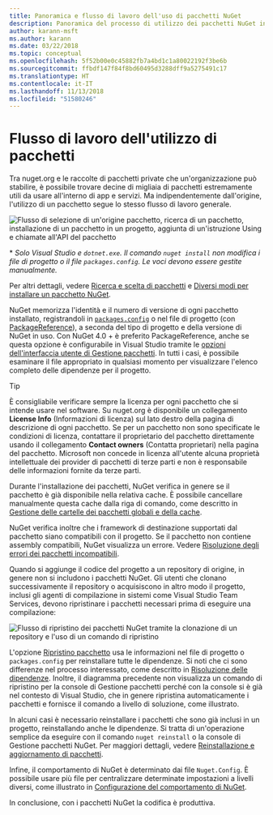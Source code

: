 ```yaml
---
title: Panoramica e flusso di lavoro dell'uso di pacchetti NuGet
description: Panoramica del processo di utilizzo dei pacchetti NuGet in un progetto, con collegamenti ad altre parti specifiche del processo.
author: karann-msft
ms.author: karann
ms.date: 03/22/2018
ms.topic: conceptual
ms.openlocfilehash: 5f52b00e0c45882fb7a4bd1c1a80022192f3be6b
ms.sourcegitcommit: ffbdf147f84f8bd60495d3288dff9a5275491c17
ms.translationtype: HT
ms.contentlocale: it-IT
ms.lasthandoff: 11/13/2018
ms.locfileid: "51580246"
---
```

# <a name="package-consumption-workflow"></a>Flusso di lavoro dell'utilizzo di pacchetti

Tra nuget.org e le raccolte di pacchetti private che un'organizzazione può stabilire, è possibile trovare decine di migliaia di pacchetti estremamente utili da usare all'interno di app e servizi. Ma indipendentemente dall'origine, l'utilizzo di un pacchetto segue lo stesso flusso di lavoro generale.

![Flusso di selezione di un'origine pacchetto, ricerca di un pacchetto, installazione di un pacchetto in un progetto, aggiunta di un'istruzione Using e chiamate all'API del pacchetto](media/Overview-01-GeneralFlow.png)

\* _Solo Visual Studio e `dotnet.exe`. Il comando `nuget install` non modifica i file di progetto o il file `packages.config`. Le voci devono essere gestite manualmente._

Per altri dettagli, vedere [Ricerca e scelta di pacchetti](../consume-packages/finding-and-choosing-packages.md) e [Diversi modi per installare un pacchetto NuGet](ways-to-install-a-package.md).

NuGet memorizza l'identità e il numero di versione di ogni pacchetto installato, registrandoli in [`packages.config`](../reference/packages-config.md) o nel file di progetto (con [PackageReference](../consume-packages/package-references-in-project-files.md)), a seconda del tipo di progetto e della versione di NuGet in uso. Con NuGet 4.0 + è preferito PackageReference, anche se questa opzione è configurabile in Visual Studio tramite le [opzioni dell'interfaccia utente di Gestione pacchetti](../tools/package-manager-ui.md). In tutti i casi, è possibile esaminare il file appropriato in qualsiasi momento per visualizzare l'elenco completo delle dipendenze per il progetto.

> [!Tip]
> È consigliabile verificare sempre la licenza per ogni pacchetto che si intende usare nel software. Su nuget.org è disponibile un collegamento **License Info** (Informazioni di licenza) sul lato destro della pagina di descrizione di ogni pacchetto. Se per un pacchetto non sono specificate le condizioni di licenza, contattare il proprietario del pacchetto direttamente usando il collegamento **Contact owners** (Contatta proprietari) nella pagina del pacchetto. Microsoft non concede in licenza all'utente alcuna proprietà intellettuale dei provider di pacchetti di terze parti e non è responsabile delle informazioni fornite da terze parti.

Durante l'installazione dei pacchetti, NuGet verifica in genere se il pacchetto è già disponibile nella relativa cache. È possibile cancellare manualmente questa cache dalla riga di comando, come descritto in [Gestione delle cartelle dei pacchetti globali e della cache](../consume-packages/managing-the-global-packages-and-cache-folders.md).

NuGet verifica inoltre che i framework di destinazione supportati dal pacchetto siano compatibili con il progetto. Se il pacchetto non contiene assembly compatibili, NuGet visualizza un errore. Vedere [Risoluzione degli errori dei pacchetti incompatibili](dependency-resolution.md#resolving-incompatible-package-errors).

Quando si aggiunge il codice del progetto a un repository di origine, in genere non si includono i pacchetti NuGet. Gli utenti che clonano successivamente il repository o acquisiscono in altro modo il progetto, inclusi gli agenti di compilazione in sistemi come Visual Studio Team Services, devono ripristinare i pacchetti necessari prima di eseguire una compilazione:

![Flusso di ripristino dei pacchetti NuGet tramite la clonazione di un repository e l'uso di un comando di ripristino](media/Overview-02-RestoreFlow.png)

L'opzione [Ripristino pacchetto](../consume-packages/package-restore.md) usa le informazioni nel file di progetto o `packages.config` per reinstallare tutte le dipendenze. Si noti che ci sono differenze nel processo interessato, come descritto in [Risoluzione delle dipendenze](../consume-packages/dependency-resolution.md). Inoltre, il diagramma precedente non visualizza un comando di ripristino per la console di Gestione pacchetti perché con la console si è già nel contesto di Visual Studio, che in genere ripristina automaticamente i pacchetti e fornisce il comando a livello di soluzione, come illustrato.

In alcuni casi è necessario reinstallare i pacchetti che sono già inclusi in un progetto, reinstallando anche le dipendenze. Si tratta di un'operazione semplice da eseguire con il comando `nuget reinstall` o la console di Gestione pacchetti NuGet. Per maggiori dettagli, vedere [Reinstallazione e aggiornamento di pacchetti](../consume-packages/reinstalling-and-updating-packages.md).

Infine, il comportamento di NuGet è determinato dai file `Nuget.Config`. È possibile usare più file per centralizzare determinate impostazioni a livelli diversi, come illustrato in [Configurazione del comportamento di NuGet](../consume-packages/configuring-nuget-behavior.md).

In conclusione, con i pacchetti NuGet la codifica è produttiva.

